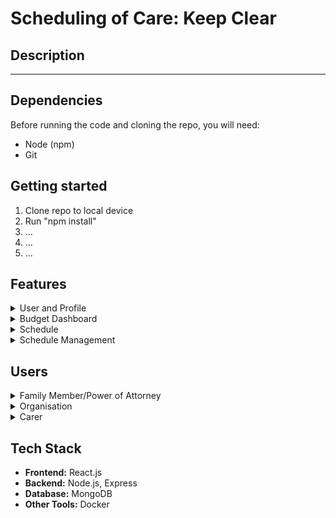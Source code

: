 # Scheduling of Care: Keep Clear

## Description

---

## Dependencies
Before running the code and cloning the repo, you will need:
- Node (npm)
- Git

## Getting started
1. Clone repo to local device
2. Run "npm install"
3. ...
4. ...
5. ...

## Features

<details>
    <summary>User and Profile</summary>
    - Create an account as an organisation, family member/power of attorney and carer <br>
    - Verifies valid email <br>
    - Determine if password is secure <br>
</details>

<details>
    <summary>Budget Dashboard</summary>
    - View budget for each item and category <br>
    - Track expenses <br>
</details>

<details>
    <summary>Schedule</summary>
    - Displays scheduled items <br>
    - Shows the status of items <br>
    - Can toggle through different years <br>
    - Upload functionality for receipts/invoices for items <br>
</details>

<details>
    <summary>Schedule Management</summary>
    - Add new items/categories to schedule <br>
    - Edit budget for items/categories <br>
</details>


## Users

<details>
    <summary>Family Member/Power of Attorney</summary>
    - Invite organisations, other family members and power of attorney to view schedule <br>
    - Update budget for items and categories <br>
    - View schedule <br>
</details>

<details>
    <summary>Organisation</summary>
    - Manage and invite carers to schedule <br>
</details>

<details>
    <summary>Carer</summary>
    - Update status of items in schedule (mark as complete, upload receipts invoices, etc) <br>
</details>

## Tech Stack
- **Frontend:** React.js
- **Backend:** Node.js, Express
- **Database:** MongoDB
- **Other Tools:** Docker